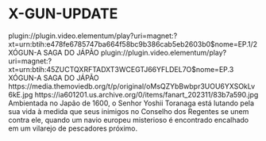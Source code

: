 # X-GUN-UPDATE


<item>
<title>[COLOR silver][B] XÓGUN- A SAGA DO JÁPÃO 1º TEMPORADA [/COLOR][/B][COLOR yellow]  FULL HD  [B][/COLOR][/B]</title>
<link>plugin://plugin.video.elementum/play?uri=magnet:?xt=urn:btih:e478fe6785747ba664f58bc9b386cab5eb2603b0$nome=EP.1/2 XÓGUN-A SAGA DO JÁPÃO</link>
<link>plugin://plugin.video.elementum/play?uri=magnet:?xt=urn:btih:45ZUCTQXRFTADXT3WCEGTJ66YFLDEL7O$nome=EP.3 XÓGUN-A SAGA DO JÁPÃO</link>
<thumbnail>https://media.themoviedb.org/t/p/original/oMsQZYbBwbpr3UOU6YXSOkLv6kE.jpg</thumbnail>
<fanart>https://ia601201.us.archive.org/0/items/fanart_202311/83b7a590.jpg</fanart>
<info>Ambientada no Japão de 1600, o Senhor Yoshii Toranaga está lutando pela sua vida à medida que seus inimigos no Conselho dos Regentes se unem contra ele, quando um navio europeu misterioso é encontrado encalhado em um vilarejo de pescadores próximo.</info>
</item>
